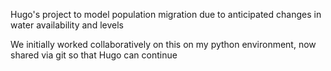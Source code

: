 
Hugo's project to model population migration due to anticipated changes in water availability and levels

We initially worked collaboratively on this on my python environment, now shared via git so that Hugo can continue
